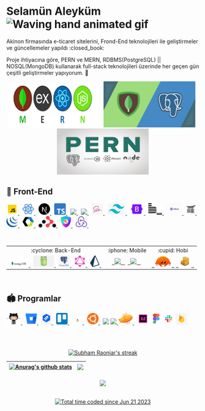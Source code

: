 <h1> Selamün Aleyküm <img src="https://raw.githubusercontent.com/nixin72/nixin72/master/wave.gif" alt="Waving hand animated gif"
         height="40"
         width="40"></h1>
<p>Akinon firmasında e-ticaret sitelerini, Frond-End teknolojileri ile geliştirmeler ve güncellemeler yapıldı :closed_book:</p>
<p>Proje ihtiyacına göre, PERN ve MERN, RDBMS(PostgreSQL) || NOSQL(MongoDB) kullanarak full-stack teknolojileri üzerinde her geçen gün çeşitli geliştirmeler yapıyorum. 🌱</p>

<p align="center">
    <a href="https://github.com/Argedik"><img height="120" width="240" src='https://github.com/Argedik/argedik/blob/main/images/mern-stack.png'/></a>
    &nbsp;
    <a href="https://github.com/Argedik"><img height="120" width="240" src='https://github.com/Argedik/argedik/blob/main/images/mongodb-and-postgresql.png'/></a>
    &nbsp;
    <a href="https://github.com/Argedik"><img height="120" width="240" src='https://github.com/Argedik/argedik/blob/main/images/PERN-Stack.png'/></a>
</p>

## 🚀 Front-End

<p align="left">
    <a href="https://developer.mozilla.org/"><img height="30" src="https://github.com/Argedik/argedik/blob/main/images/icons8-javascript.gif"/> </a>&nbsp;
    <a href="https://react.dev/"><img height="30" src="https://github.com/Argedik/argedik/blob/main/images/icons8-react.gif"/> </a>&nbsp;
    <a href="https://nextjs.org/"><img height="30" src="https://github.com/Argedik/argedik/blob/main/images/nextjs-icon.svg"/> </a>&nbsp;
    <a href="https://www.typescriptlang.org/"><img height="30" src="https://github.com/Argedik/argedik/blob/main/images/Typescript.png"/> </a> &nbsp;
    <a href="https://www.w3schools.com/html/"> <img height="30" src="https://img.icons8.com/color/48/000000/html-5--v1.png"/> </a> &nbsp;
    <a href="https://www.w3schools.com/css/"><img height="30" src="https://img.icons8.com/color/48/000000/css3.png"/> </a> &nbsp;
    <a href="https://sass-lang.com/"><img height="30" src="https://github.com/Argedik/argedik/blob/main/images/Sass.png"/> </a> &nbsp;
    <a href="https://tailwindcss.com/"><img height="30" src="https://github.com/Argedik/argedik/blob/main/images/Tailwind.png"/> </a> &nbsp;
    <a href="https://getbootstrap.com/"><img height="30" src="https://github.com/Argedik/argedik/blob/main/images/Bootstrap.png"/> </a> &nbsp;
    <a href="https://getbem.com/"><img height="30" src="https://github.com/Argedik/argedik/blob/main/images/Bem.png"/> </a> &nbsp;
    <a href="https://eslint.org/"><img height="30" src="https://github.com/Argedik/argedik/blob/main/images/eslint-logo-animation.gif"/> </a> &nbsp;
    <a href="https://jinja.palletsprojects.com/en/3.1.x/"><img height="30" src="https://github.com/Argedik/argedik/blob/main/images/Jinja2.jpg"/> </a> &nbsp;
    <a href="https://jquery.com/"><img height="30" src="https://github.com/Argedik/argedik/blob/main/images/Jquery.png"/> </a> &nbsp;
    <a href="https://www.webcomponents.org/introduction"><img height="30" src="https://github.com/Argedik/argedik/blob/main/images/Web%20Components.png"/> </a> &nbsp;
    <a href="https://reactrouter.com/en/main"><img height="30" src="https://github.com/Argedik/argedik/blob/main/images/react-router-mark-color.png"/> </a> &nbsp;
    <a href="https://next-auth.js.org/"><img height="30" src="https://github.com/Argedik/argedik/blob/main/images/NextAuth.png"/> </a> &nbsp;
    <a href="https://redux-toolkit.js.org/"><img height="30" src="https://github.com/Argedik/argedik/blob/main/images/Redux.png"/> </a> &nbsp;
</p>

<br>

<table align="center">
  <tr align="center">
    <td>:cyclone: Back-End</td>
    <td>:iphone: Mobile</td>
    <td>:cupid: Hobi</td>
  </tr>
  <tr>
    <td align="center">
	<a href="https://www.mongodb.com/"><img height="30" src="https://github.com/Argedik/argedik/blob/main/images/MongoDB.gif"/> </a> &nbsp;
	<a href="https://nodejs.org/en"><img height="30" src="https://github.com/Argedik/argedik/blob/main/images/nodejs.png"/> </a> &nbsp;
	<a href="https://www.postgresql.org/"><img height="30" src="https://github.com/Argedik/argedik/blob/main/images/PostgreSQL.png"/> </a> &nbsp;
	<a href="https://graphql.org/"><img height="30" src="https://github.com/Argedik/argedik/blob/main/images/GraphQL.png"/> </a> &nbsp;
	<a href="https://www.prisma.io/"><img height="30" src="https://github.com/Argedik/argedik/blob/main/images/prisma.png"/> </a> &nbsp;
    </td>
    <td align="center">
	<a href="https://flutter.dev/"> <code> <img height="30" src="https://img.icons8.com/fluency/48/000000/flutter.png"/> </code> </a>&nbsp;
	<a href="https://dart.dev/"> <code> <img height="30" src="https://img.icons8.com/color/48/000000/dart.png"/> </code> </a> &nbsp;
    </td>
    <td align="center">
        <a href="https://www.rust-lang.org/"> <code> <img height="30" src="https://github.com/Argedik/argedik/blob/main/images/rust.png"/> </code></a>
	<a href="https://doc.rust-lang.org/stable/cargo/"> <code> <img height="30" src="https://github.com/Argedik/argedik/blob/main/images/Cargo-Logo-Small.png"/> </code></a>
    </td>
  </tr>
</table>

<br>

## :stadium: Programlar
<p align="left">
    <a href="https://github.com/"><img height="30" src="https://github.com/Argedik/argedik/blob/main/images/github.gif"/> </a> &nbsp;
    <a href="https://bitbucket.org/product"><img height="30" src="https://github.com/Argedik/argedik/blob/main/images/Bitbucket.png"/> </a> &nbsp;
    <a href="https://www.atlassian.com/software/jira"><img height="30" src="https://github.com/Argedik/argedik/blob/main/images/jira.png"/> </a> &nbsp;
    <a href="https://trello.com/"><img height="30" src="https://github.com/Argedik/argedik/blob/main/images/trello.png"/> </a> &nbsp;
    <a href="https://www.linux.org/"><img height="30" src="https://github.com/Argedik/argedik/blob/main/images/linux.gif"/> </a> &nbsp;
    <a href="https://ubuntu.com/"><img height="30" src="https://github.com/Argedik/argedik/blob/main/images/ubuntu.gif"/> </a> &nbsp;
    <a href="https://developer.android.com/studio"><img height="30" src="https://img.icons8.com/fluency/48/000000/android-studio--v3.png"/></a> 
    <a href="https://code.visualstudio.com/"><img height="30" src="https://img.icons8.com/color/48/000000/visual-studio-code-2019.png"/> </a> 
    <a href="https://zeplin.io/"><img height="30" src="https://github.com/Argedik/argedik/blob/main/images/zeplin.svg"/> </a> &nbsp;
    <a href="https://helpx.adobe.com/support/xd.html"><img height="30" src="https://github.com/Argedik/argedik/blob/main/images/icons8-adobe-xd.gif"/></a> 
    <a href="https://www.figma.com/"><img height="30" src="https://github.com/Argedik/argedik/blob/main/images/icons8-figma.gif"/></a> 
    <a href="https://slack.com/"><img height="30" src="https://github.com/Argedik/argedik/blob/main/images/slack.png"/></a> 
    <a href="https://firebase.google.com/"><img height="30" src="https://github.com/Argedik/argedik/blob/main/images/Firebase.png"/></a> 
</p>

<br></br>

<p align="center">
    <a href="https://github.com/SubhamRaoniar28/github-readme-streak-stats">
        <img title="🔥 Get streak stats for your profile at git.io/streak-stats" hide_border=true alt="Subham Raoniar's streak" src="https://github-readme-streak-stats.herokuapp.com/?user=Argedik&theme=black-ice&hide_border=true&stroke=0000&background=060A0CD0"/>
    </a>
</p>

| <a href="https://github.com/anuraghazra/github-readme-stats"><img align="center" src="https://github-readme-stats.vercel.app/api?username=Argedik&show_icons=true&include_all_commits=true&theme=buefy&hide_border=true" alt="Anurag's github stats" /></a> | <a href="https://github.com/anuraghazra/github-readme-stats"><img align="center" src="https://github-readme-stats.vercel.app/api/top-langs/?username=Argedik&layout=compact&theme=buefy&hide_border=true" /></a> |
| ------------- | ------------- |

<h6 align="center">
    <a href="https://github.com/anuraghazra/github-readme-stats">
	  <img align="center" src="https://github-readme-stats.vercel.app/api/wakatime?username=@Argedik&v=2&layout=compact&langs_count=12&title_color=fb8c00&bg_color=151515&text_color=fefefe" />
    </a>
</h6>

<p align="center">
    <a href="https://wakatime.com/@4a519368-7452-49c9-84f4-a5bc225bf328"><img src="https://wakatime.com/badge/user/4a519368-7452-49c9-84f4-a5bc225bf328.svg" alt="Total time coded since Jun 21 2023" />
</a>
